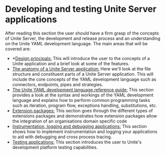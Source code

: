 # Developing and testing Unite Server applications

After reading this section the user should have a firm grasp of the concepts of Unite Server, the development and release process and an understanding on the Unite YAML development language.  The  main areas that will be covered are:

* *[Design principals:](design-principals.md) This will introduce the user to the concepts of a Unite application and a brief look at some of the features.
* [The anatomy of a Unite Server application:](the-anatomy-of-a-unite-server-application.md) Here we'll look at the file structure and constituent parts of a Unite Server application. This will include the core concepts of the YAML development language such as connectors, endpoints, pipes and strategies.
* [The Unite YAML development language reference guide:](Documentation/developing-unite-server-applications/the-unite-development-language/_index.md) This section provides a look at the syntax and workings of the  YAML development language and explains how to perform common programming tasks such as iteration, program flow, exceptions handling, substitutions, etc.
* [Extension packages:](extension-packages/_index.md) This section goes through the different types of extensions packages and demonstrates how extension packages allow the integration of an organisations domain specific code  
* [Instrumentation,  logging  and debugging applications:](instrumentation.md) This section shows how to implement instrumentation and logging  your applications to aid with debugging and cross process tracing.
* [Testing applications:](testing-applications/_index.md) This section introduces the user to Unite's development platform testing capabilities. 
